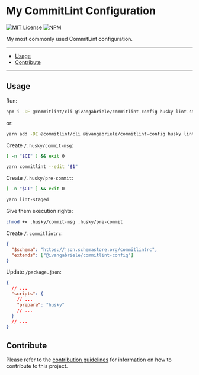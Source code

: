 # My CommitLint Configuration

[![MIT License](https://img.shields.io/github/license/ivangabriele/commitlint-config?style=for-the-badge)](https://github.com/ivangabriele/commitlint-config/blob/main/LICENSE)
[![NPM](https://img.shields.io/npm/v/@ivangabriele/commitlint-config?style=for-the-badge)](https://www.npmjs.com/package/@ivangabriele/commitlint-config)

My most commonly used CommitLint configuration.

---

- [Usage](#usage)
- [Contribute](#contribute)

---

## Usage

Run:

```sh
npm i -DE @commitlint/cli @ivangabriele/commitlint-config husky lint-staged
```

or:

```sh
yarn add -DE @commitlint/cli @ivangabriele/commitlint-config husky lint-staged
```

Create `/.husky/commit-msg`:

```sh
[ -n "$CI" ] && exit 0

yarn commitlint --edit "$1"
```

Create `/.husky/pre-commit`:

```sh
[ -n "$CI" ] && exit 0

yarn lint-staged
```

Give them execution rights:

```sh
chmod +x .husky/commit-msg .husky/pre-commit
```

Create `/.commitlintrc`:

```json
{
  "$schema": "https://json.schemastore.org/commitlintrc",
  "extends": ["@ivangabriele/commitlint-config"]
}
```

Update `/package.json`:

```json
{
  // ...
  "scripts": {
    // ...
    "prepare": "husky"
    // ...
  }
  // ...
}
```

## Contribute

Please refer to the [contribution guidelines](CONTRIBUTING.md) for information on how to contribute to this project.
